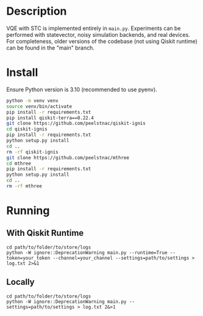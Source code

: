 # Description
VQE with STC is implemented entirely in `main.py`.
Experiments can be performed with statevector, noisy simulation backends, and real devices.
For completeness, older versions of the codebase (not using Qiskit runtime) can be found in the "main" branch.

# Install
Ensure Python version is 3.10 (recommended to use pyenv).
```bash
python -m venv venv
source venv/bin/activate
pip install -r requirements.txt
pip install qiskit-terra==0.22.4
git clone https://github.com/peelstnac/qiskit-ignis
cd qiskit-ignis
pip install -r requirements.txt
python setup.py install
cd ..
rm -rf qiskit-ignis
git clone https://github.com/peelstnac/mthree
cd mthree
pip install -r requirements.txt
python setup.py install
cd ..
rm -rf mthree
```

# Running

## With Qiskit Runtime
```
cd path/to/folder/to/store/logs
python -W ignore::DeprecationWarning main.py --runtime=True --token=your_token --channel=your_channel --settings=path/to/settings > log.txt 2>&1
```

## Locally
```
cd path/to/folder/to/store/logs
python -W ignore::DeprecationWarning main.py --settings=path/to/settings > log.txt 2&>1
```
